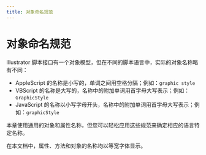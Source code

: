 ```yaml
---
title: 对象命名规范
---
```

# 对象命名规范

Illustrator 脚本接口有一个对象模型，但在不同的脚本语言中，实际的对象名称略有不同：

- AppleScript 的名称是小写的，单词之间用空格分隔；例如：`graphic style`
- VBScript 的名称是大写的，名称中的附加单词用首字母大写表示；例如：`GraphicStyle`
- JavaScript 的名称以小写字母开头，名称中的附加单词用首字母大写表示；例如：`graphicStyle`

本章使用通用的对象和属性名称，但您可以轻松应用这些规范来确定相应的语言特定名称。

在本文档中，属性、方法和对象的名称均以等宽字体显示。
